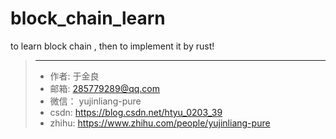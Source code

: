 # block_chain_learn
to learn block chain , then to implement it by rust!

>--------------------------------------------------
>* 作者: 于金良
>* 邮箱: 285779289@qq.com
>* 微信： yujinliang-pure
>* csdn: https://blog.csdn.net/htyu_0203_39
>* zhihu: https://www.zhihu.com/people/yujinliang-pure
